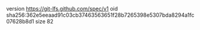 version https://git-lfs.github.com/spec/v1
oid sha256:362e5eeaad91c03cb37463563651f28b7265398e5307bda8294a1fc07628b8d1
size 82
